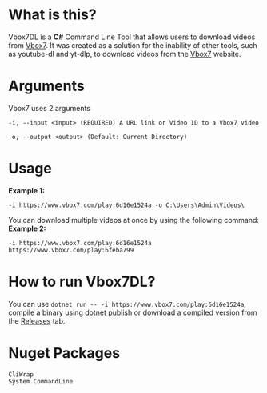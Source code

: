 # What is this?
Vbox7DL is a **C#** Command Line Tool that allows users to download videos from [Vbox7](https://www.vbox7.com/). It was created as a solution for the inability of other tools, such as youtube-dl and yt-dlp, to download videos from the [Vbox7](https://www.vbox7.com/) website.

# Arguments
Vbox7 uses 2 arguments
```
-i, --input <input> (REQUIRED) A URL link or Video ID to a Vbox7 video

-o, --output <output> (Default: Current Directory)
```

# Usage
**Example 1:**
```
-i https://www.vbox7.com/play:6d16e1524a -o C:\Users\Admin\Videos\
```
You can download multiple videos at once by using the following command:
**Example 2:**
```
-i https://www.vbox7.com/play:6d16e1524a https://www.vbox7.com/play:6feba799
```

# How to run Vbox7DL?
You can use ``dotnet run -- -i https://www.vbox7.com/play:6d16e1524a``, compile a binary using [dotnet publish](https://learn.microsoft.com/en-us/dotnet/core/tools/dotnet-publish) or download a compiled version from the [Releases](https://github.com/DontEatOreo/Vbox7DL/releases) tab.

# Nuget Packages
```
CliWrap
System.CommandLine
```